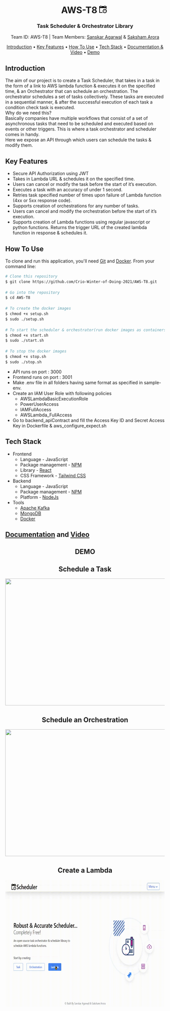 <h1 align="center">
AWS-T8 <svg xmlns="http://www.w3.org/2000/svg" width="30" height="28" viewBox="0 0 30 21"><path d="M17 3v-2c0-.552.447-1 1-1s1 .448 1 1v2c0 .552-.447 1-1 1s-1-.448-1-1zm-12 1c.553 0 1-.448 1-1v-2c0-.552-.447-1-1-1-.553 0-1 .448-1 1v2c0 .552.447 1 1 1zm13 13v-3h-1v4h3v-1h-2zm-5 .5c0 2.481 2.019 4.5 4.5 4.5s4.5-2.019 4.5-4.5-2.019-4.5-4.5-4.5-4.5 2.019-4.5 4.5zm11 0c0 3.59-2.91 6.5-6.5 6.5s-6.5-2.91-6.5-6.5 2.91-6.5 6.5-6.5 6.5 2.91 6.5 6.5zm-14.237 3.5h-7.763v-13h19v1.763c.727.33 1.399.757 2 1.268v-9.031h-3v1c0 1.316-1.278 2.339-2.658 1.894-.831-.268-1.342-1.111-1.342-1.984v-.91h-9v1c0 1.316-1.278 2.339-2.658 1.894-.831-.268-1.342-1.111-1.342-1.984v-.91h-3v21h11.031c-.511-.601-.938-1.273-1.268-2z"/></svg>
</h1>

<h3 align="center">Task Scheduler & Orchestrator Library</h3>
<p align="center">Team ID: AWS-T8 | Team Members: <a href="https://github.com/Sanskar31" target="_blank">Sanskar Agarwal</a> &amp; <a href="https://github.com/saksham20189575" target="_blank">Saksham Arora</a></p>

<p align="center">
  <a href="#introduction">Introduction</a> •
  <a href="#key-features">Key Features</a> •
  <a href="#how-to-use">How To Use</a> •
  <a href="#tech-stack">Tech Stack</a> •
  <a href="#documentation-and-video">Documentation & Video</a> •
  <a href="#demo">Demo</a>
</p>

## Introduction

The aim of our project is to create a Task Scheduler, that takes in a task in the form of a link to AWS lambda function & executes it on the specified time, & an Orchestrator that can schedule an orchestration. The orchestrator schedules a set of tasks collectively. These tasks are executed in a sequential manner, & after the successful execution of each task a condition check task is executed.
<br/>
Why do we need this? <br/>
Basically companies have multiple workflows that consist of a set of asynchronous tasks that need to be scheduled and executed based on events or other triggers. This is where a task orchestrator and scheduler comes in handy. <br/>
Here we expose an API through which users can schedule the tasks & modify them.

## Key Features

- Secure API Authorization using JWT
- Takes in Lambda URL & schedules it on the specified time.
- Users can cancel or modify the task before the start of it’s execution.
- Executes a task with an accuracy of under 1 second.
- Retries task specified number of times upon failure of Lambda function (4xx or 5xx response code).
- Supports creation of orchestrations for any number of tasks.
- Users can cancel and modify the orchestration before the start of it’s execution.
- Supports creation of Lambda functions using regular javascript or python functions. Returns the trigger URL of the created lambda function in response & schedules it.

## How To Use

To clone and run this application, you'll need [Git](https://git-scm.com) and [Docker](https://www.docker.com/products/docker-desktop). From your command line:

```bash
# Clone this repository
$ git clone https://github.com/Crio-Winter-of-Doing-2021/AWS-T8.git

# Go into the repository
$ cd AWS-T8

# To create the docker images
$ chmod +x setup.sh
$ sudo ./setup.sh

# To start the scheduler & orchestrator(run docker images as containers)
$ chmod +x start.sh
$ sudo ./start.sh

# To stop the docker images
$ chmod +x stop.sh
$ sudo ./stop.sh
```

- API runs on port : 3000 <br>
- Frontend runs on port : 3001 <br>
- Make .env file in all folders having same format as specified in sample-env.
- Create an IAM User Role with following policies
  - AWSLambdaBasicExecutionRole
  - PowerUserAccess
  - IAMFullAccess
  - AWSLambda_FullAccess
- Go to backend_apiContract and fill the Access Key ID and Secret Access Key in Dockerfile & aws_configure_expect.sh

## Tech Stack

- Frontend
  - Language - JavaScript
  - Package management - [NPM](https://www.npmjs.com/)
  - Library - [React](https://reactjs.org/)
  - CSS Framework - [Tailwind CSS](https://tailwindcss.com/)
- Backend
  - Language - JavaScript
  - Package management - [NPM](https://www.npmjs.com/)
  - Platform - [NodeJs](https://nodejs.org/en/)
- Tools
  - [Apache Kafka](https://kafka.apache.org/)
  - [MongoDB](https://www.mongodb.com/)
  - [Docker](https://www.docker.com/)

## [Documentation](https://docs.google.com/document/d/1Bhax3or9FEDsO5VVvSC2KEXrrg6DDOS7OGVB39NcO_Y/edit) and  [Video](https://drive.google.com/file/d/1f9guL8U9r3a5WTgl0gxXvD4O2CA-FpBu/view)

<div align="center">

## DEMO

## Schedule a Task

<img src="Demo/task.gif" width=708 height=400>

## Schedule an Orchestration

<img src="Demo/orchestrator.gif" width=708 height=400>

## Create a Lambda

<img src="Demo/lambda.gif" width=708 height=400>
</div>
